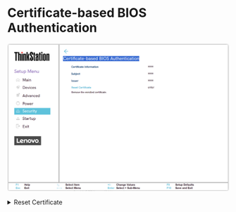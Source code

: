 # Certificate-based BIOS Authentication #

![](./img/certbased_bios_authentication.png)

<details><summary>Reset Certificate	</summary>

Remove the enrolled certificate.

| WMI Setting name | Values | SVP / SMP Req'd | AMD/Intel |
|:---|:---|:---|:---|
| ResetCertificate | Enter |  |  |
</details>